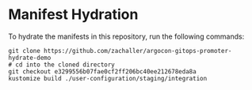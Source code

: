 # Manifest Hydration

To hydrate the manifests in this repository, run the following commands:

```shell
git clone https://github.com/zachaller/argocon-gitops-promoter-hydrate-demo
# cd into the cloned directory
git checkout e3299556b07fae0cf2ff206bc40ee212678eda8a
kustomize build ./user-configuration/staging/integration
```

